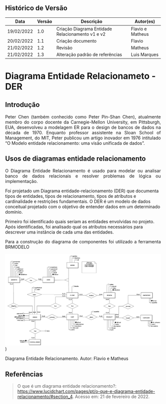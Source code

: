 ## Histórico de Versão

| Data       | Versão | Descrição                                        | Autor(es)        |
| ---------- | ------ | ------------------------------------------------ | ---------------- |
| 19/02/2022 | 1.0    | Criação Diagrama Entidade Relacionamento v1 e v2 | Flavio e Matheus |
| 20/02/2022 | 1.1    | Criação documento                                | Flavio           |
| 21/02/2022 | 1.2    | Revisão                                          | Matheus          |
| 21/02/2022 | 1.3    | Alteração padrão de referências                  | Luis Marques     |

# Diagrama Entidade Relacionameto - DER

## Introdução

<p align="justify">Peter Chen (também conhecido como Peter Pin-Shan Chen), atualmente membro do corpo docente da Carnegie-Mellon University, em Pittsburgh, EUA, desenvolveu a modelagem ER para o design de bancos de dados na década de 1970. Enquanto professor assistente na Sloan School of Management, do MIT, Peter publicou um artigo inovador em 1976 intitulado “O Modelo entidade relacionamento: uma visão unificada de dados”.</p>

## Usos de diagramas entidade relacionamento

<p align="justify">O Diagrama Entidade Relacionamento é usado para modelar ou analisar banco de dados relacionais e resolver problemas de lógica ou implementação.

Foi projetado um Diagrama entidade-relacionamento (DER) que documenta tipos de entidades, tipos de relacionamento, tipos de atributos e cardinalidade e restrições fundamentais. O DER é um modelo de dados conceitual projetado com o objetivo de entender dados em um determinado domínio.

Primeiro foi identificado quais seriam as entidades envolvidas no projeto. Após identificadas, foi analisado qual os atributos necessários para descrever uma instância de cada uma das entidades.</p>

<p align="justify"> Para a construção do diagrama de componentes foi utilizado a ferramenta BRMODELO </p>

[![Diagrama](../modelagem/imagensdiagramas/diagrama_entidade_relacionamento.png)](../modelagem/imagensdiagramas/diagrama_entidade_relacionamento.png))

<figcaption>Diagrama Entidade Relacionamento. Autor: Flavio e Matheus</figcaption>

## Referências

> O que é um diagrama entidade relacionamento?: <https://www.lucidchart.com/pages/pt/o-que-e-diagrama-entidade-relacionamento/#section_4>. Acesso em: 21 de fevereiro de 2022.
